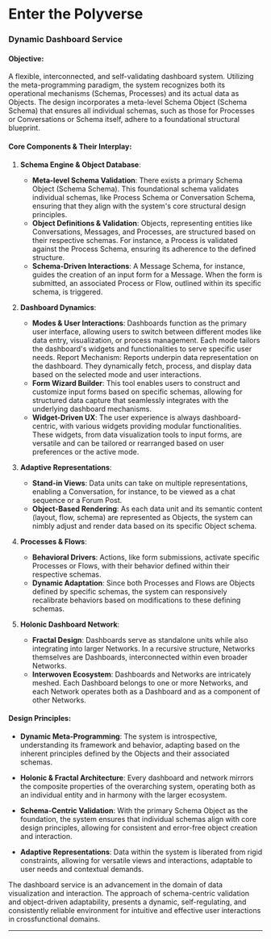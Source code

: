 # Enter the Polyverse

### **Dynamic Dashboard Service**

#### **Objective**:
A flexible, interconnected, and self-validating dashboard system. Utilizing the meta-programming paradigm, the system recognizes both its operational mechanisms (Schemas, Processes) and its actual data as Objects. The design incorporates a meta-level Schema Object (Schema Schema) that ensures all individual schemas, such as those for Processes or Conversations or Schema itself, adhere to a foundational structural blueprint.

#### **Core Components & Their Interplay**:

1. **Schema Engine & Object Database**:
    - **Meta-level Schema Validation**: There exists a primary Schema Object (Schema Schema). This foundational schema validates individual schemas, like Process Schema or Conversation Schema, ensuring that they align with the system's core structural design principles.
    - **Object Definitions & Validation**: Objects, representing entities like Conversations, Messages, and Processes, are structured based on their respective schemas. For instance, a Process is validated against the Process Schema, ensuring its adherence to the defined structure.
    - **Schema-Driven Interactions**: A Message Schema, for instance, guides the creation of an input form for a Message. When the form is submitted, an associated Process or Flow, outlined within its specific schema, is triggered.

2. **Dashboard Dynamics**:
    - **Modes & User Interactions**: Dashboards function as the primary user interface, allowing users to switch between different modes like data entry, visualization, or process management. Each mode tailors the dashboard's widgets and functionalities to serve specific user needs.
Report Mechanism: Reports underpin data representation on the dashboard. They dynamically fetch, process, and display data based on the selected mode and user interactions.
    - **Form Wizard Builder**: This tool enables users to construct and customize input forms based on specific schemas, allowing for structured data capture that seamlessly integrates with the underlying dashboard mechanisms.
    - **Widget-Driven UX**: The user experience is always dashboard-centric, with various widgets providing modular functionalities. These widgets, from data visualization tools to input forms, are versatile and can be tailored or rearranged based on user preferences or the active mode.

3. **Adaptive Representations**:
    - **Stand-in Views**: Data units can take on multiple representations, enabling a Conversation, for instance, to be viewed as a chat sequence or a Forum Post.
    - **Object-Based Rendering**: As each data unit and its semantic content (layout, flow, schema) are represented as Objects, the system can nimbly adjust and render data based on its specific Object schema.

4. **Processes & Flows**:
    - **Behavioral Drivers**: Actions, like form submissions, activate specific Processes or Flows, with their behavior defined within their respective schemas.
    - **Dynamic Adaptation**: Since both Processes and Flows are Objects defined by specific schemas, the system can responsively recalibrate behaviors based on modifications to these defining schemas.

5. **Holonic Dashboard Network**:
    - **Fractal Design**: Dashboards serve as standalone units while also integrating into larger Networks. In a recursive structure, Networks themselves are Dashboards, interconnected within even broader Networks.
    - **Interwoven Ecosystem**: Dashboards and Networks are intricately meshed. Each Dashboard belongs to one or more Networks, and each Network operates both as a Dashboard and as a component of other Networks.

#### **Design Principles**:

- **Dynamic Meta-Programming**: The system is introspective, understanding its framework and behavior, adapting based on the inherent principles defined by the Objects and their associated schemas.
  
- **Holonic & Fractal Architecture**: Every dashboard and network mirrors the composite properties of the overarching system, operating both as an individual entity and in harmony with the larger ecosystem.
  
- **Schema-Centric Validation**: With the primary Schema Object as the foundation, the system ensures that individual schemas align with core design principles, allowing for consistent and error-free object creation and interaction.

- **Adaptive Representations**: Data within the system is liberated from rigid constraints, allowing for versatile views and interactions, adaptable to user needs and contextual demands.

The dashboard service is an advancement in the domain of data visualization and interaction. The approach of schema-centric validation and object-driven adaptability, presents a dynamic, self-regulating, and consistently reliable environment for intuitive and effective user interactions in crossfunctional domains.

---
